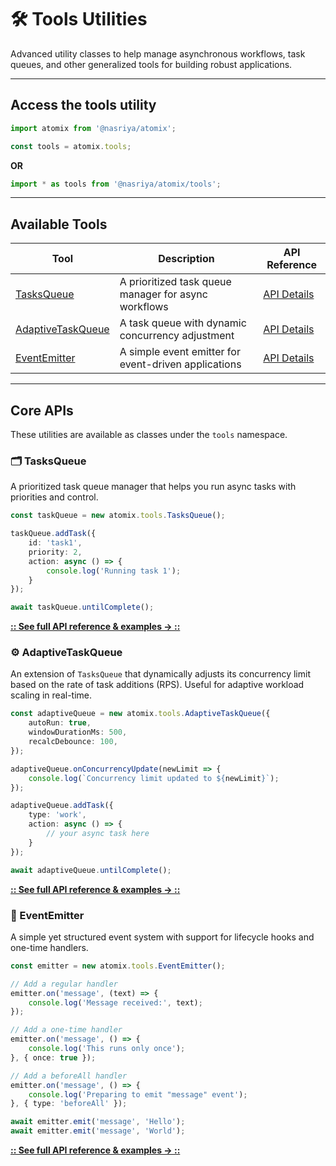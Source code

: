 # 🛠️ Tools Utilities
Advanced utility classes to help manage asynchronous workflows, task queues, and other generalized tools for building robust applications.

---
## Access the tools utility

```ts
import atomix from '@nasriya/atomix';

const tools = atomix.tools;
```

**OR**

```ts
import * as tools from '@nasriya/atomix/tools';
```
---
## Available Tools
| Tool                                     | Description                                          | API Reference                         |
| ---------------------------------------- | ---------------------------------------------------- | ------------------------------------- |
| [TasksQueue](#️-tasksqueue)               | A prioritized task queue manager for async workflows | [API Details](./TasksQueue.md)        |
| [AdaptiveTaskQueue](#️-adaptivetaskqueue) | A task queue with dynamic concurrency adjustment     | [API Details](./AdaptiveTaskQueue.md) |
| [EventEmitter](#️-eventemitter)           | A simple event emitter for event-driven applications | [API Details](./EventEmitter.md)      |

---
## Core APIs
These utilities are available as classes under the `tools` namespace.

### 🗂️ TasksQueue
A prioritized task queue manager that helps you run async tasks with priorities and control.

```ts
const taskQueue = new atomix.tools.TasksQueue();

taskQueue.addTask({
    id: 'task1',
    priority: 2,
    action: async () => {
        console.log('Running task 1');
    }
});

await taskQueue.untilComplete();
```

**[:: See full API reference & examples → ::](./TasksQueue.md)**

### ⚙️ AdaptiveTaskQueue
An extension of `TasksQueue` that dynamically adjusts its concurrency limit based on the rate of task additions (RPS). Useful for adaptive workload scaling in real-time.

```ts
const adaptiveQueue = new atomix.tools.AdaptiveTaskQueue({
    autoRun: true,
    windowDurationMs: 500,
    recalcDebounce: 100,
});

adaptiveQueue.onConcurrencyUpdate(newLimit => {
    console.log(`Concurrency limit updated to ${newLimit}`);
});

adaptiveQueue.addTask({
    type: 'work',
    action: async () => {
        // your async task here
    }
});

await adaptiveQueue.untilComplete();
```

**[:: See full API reference & examples → ::](./AdaptiveTaskQueue.md)**

### 🔔 EventEmitter
A simple yet structured event system with support for lifecycle hooks and one-time handlers.

```ts
const emitter = new atomix.tools.EventEmitter();

// Add a regular handler
emitter.on('message', (text) => {
    console.log('Message received:', text);
});

// Add a one-time handler
emitter.on('message', () => {
    console.log('This runs only once');
}, { once: true });

// Add a beforeAll handler
emitter.on('message', () => {
    console.log('Preparing to emit "message" event');
}, { type: 'beforeAll' });

await emitter.emit('message', 'Hello');
await emitter.emit('message', 'World');
```

**[:: See full API reference & examples → ::](./EventEmitter.md)**